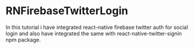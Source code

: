 # RNFirebaseTwitterLogin
In this tutorial i have integrated react-native firebase twitter auth for social login and also have integrated the same with react-native-twitter-signin npm package.
